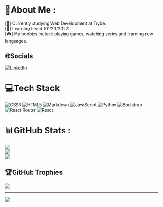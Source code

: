 # 💫About Me :
[🔭] Currently studying Web Development at Trybe. <br/>
[🌱] Learning React (01/23/2022). <br/>
[🎮] My hobbies include playing games, watching series and learning new languages.<br/>






## 🌐Socials
[![LinkedIn](https://img.shields.io/badge/LinkedIn-%230077B5.svg?logo=linkedin&logoColor=white)](https://linkedin.com/in/angelicacssilva) 

# 💻Tech Stack
![CSS3](https://img.shields.io/badge/css3-%231572B6.svg?style=flat&logo=css3&logoColor=white) ![HTML5](https://img.shields.io/badge/html5-%23E34F26.svg?style=flat&logo=html5&logoColor=white) ![Markdown](https://img.shields.io/badge/markdown-%23000000.svg?style=flat&logo=markdown&logoColor=white) ![JavaScript](https://img.shields.io/badge/javascript-%23323330.svg?style=flat&logo=javascript&logoColor=%23F7DF1E) ![Python](https://img.shields.io/badge/python-3670A0?style=flat&logo=python&logoColor=ffdd54) ![Bootstrap](https://img.shields.io/badge/bootstrap-%23563D7C.svg?style=flat&logo=bootstrap&logoColor=white) ![React Router](https://img.shields.io/badge/React_Router-CA4245?style=flat&logo=react-router&logoColor=white) ![React](https://img.shields.io/badge/react-%2320232a.svg?style=flat&logo=react&logoColor=%2361DAFB)

# 📊GitHub Stats :
![](https://github-readme-stats.vercel.app/api?username=AngelicaCSSilva&theme=radical&hide_border=false&include_all_commits=true&count_private=true)<br/>
![](https://github-readme-streak-stats.herokuapp.com/?user=AngelicaCSSilva&theme=radical&hide_border=false)<br/>
![](https://github-readme-stats.vercel.app/api/top-langs/?username=AngelicaCSSilva&theme=radical&hide_border=false&include_all_commits=true&count_private=true&layout=compact)

## 🏆GitHub Trophies
![](https://github-profile-trophy.vercel.app/?username=AngelicaCSSilva&theme=radical&no-frame=false&no-bg=false&margin-w=4)

---
![](https://komarev.com/ghpvc/?username=AngelicaCSSilva&label=Visitors+Count&color=brightgreen)
